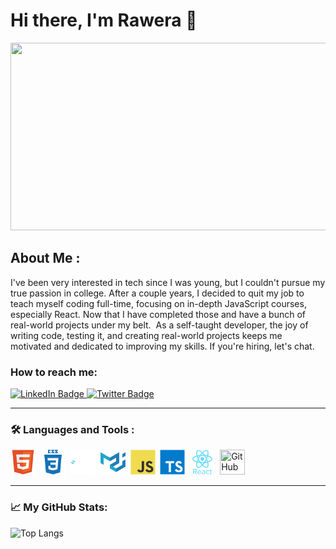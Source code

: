 # Hi there, I'm Rawera 👋 

<div align="center">
  <img src="https://images.unsplash.com/photo-1669023414171-56f0740e34cd?q=80&w=1932&auto=format&fit=crop&ixlib=rb-4.0.3&ixid=M3wxMjA3fDB8MHxwaG90by1wYWdlfHx8fGVufDB8fHx8fA%3D%3D" width="600" height="300"/>
</div>

## About Me :
I've been very interested in tech since I was young, but I couldn't pursue my true passion in college. After a couple years, I decided to quit my job to teach myself coding full-time, focusing on in-depth JavaScript courses, especially React. Now that I have completed those and have a bunch of real-world projects under my belt.  As a self-taught developer, the joy of writing code, testing it, and creating real-world projects keeps me motivated and dedicated to improving my skills. If you're hiring, let's chat.

### How to reach me:
<div>
 <a href="https://www.linkedin.com/in/rawera-daniel">
    <img
      src="https://img.shields.io/badge/LinkedIn-blue?style=for-the-badge&logo=linkedin&logoColor=white"
      alt="LinkedIn Badge"
      />
  </a>
  <a href="mailto:rawera.daniel@gmail.com">
    <img
      src="https://img.shields.io/badge/Gmail-white?style=for-the-badge&logo=gmail&logoColor=red"
      alt="Twitter Badge"
      />
  </a>
</div>


---
### 🛠️ Languages and Tools :

<div>
  <img src="https://github.com/devicons/devicon/blob/master/icons/html5/html5-original.svg" title="HTML5" alt="HTML" width="40" height="40"/>&nbsp;
  <img src="https://github.com/devicons/devicon/blob/master/icons/css3/css3-plain-wordmark.svg"  title="CSS3" alt="CSS" width="40" height="40"/>&nbsp;
  <img src="https://github.com/devicons/devicon/blob/master/icons/tailwindcss/tailwindcss-original-wordmark.svg"  title="Tailwind CSS" alt="Tailwind CSS" width="40" height="40"/>&nbsp;
  <img src="https://github.com/devicons/devicon/blob/master/icons/materialui/materialui-original.svg" title="Material UI" alt="Material UI" width="40" height="40"/>&nbsp;
  <img src="https://github.com/devicons/devicon/blob/master/icons/javascript/javascript-original.svg" title="JavaScript" alt="JavaScript" width="40" height="40"/>&nbsp;
  <img src="https://github.com/devicons/devicon/blob/master/icons/typescript/typescript-original.svg" title="Typescript" alt="Typescript" width="40" height="40"/>&nbsp;
  <img src="https://github.com/devicons/devicon/blob/master/icons/react/react-original-wordmark.svg" title="React" alt="React" width="40" height="40"/>&nbsp;
  <img src="https://cdn.jsdelivr.net/gh/devicons/devicon/icons/github/github-original-wordmark.svg" title="GitHub" **alt="Github" width="40" height="40"/>
</div>

---

### 📈 My GitHub Stats:

![Top Langs](https://github-readme-stats.vercel.app/api/top-langs/?username=rawera-daniel&hide=scss&layout=compact&theme=vision-friendly-dark)

